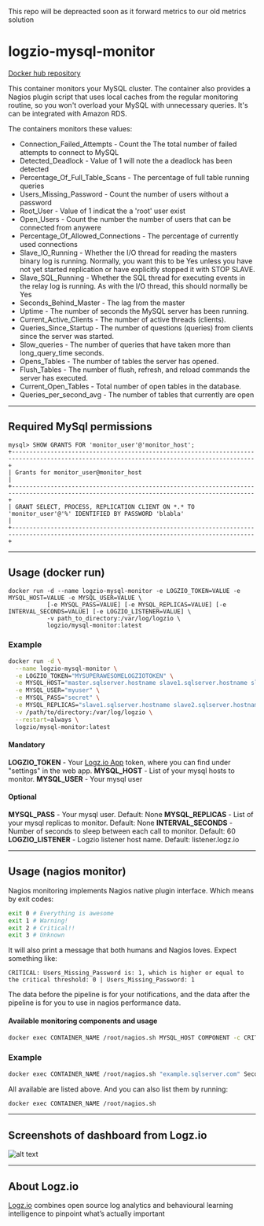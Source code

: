 This repo will be depreacted soon as it forward metrics to our old metrics solution


logzio-mysql-monitor
=========================

[Docker hub repository](https://hub.docker.com/r/logzio/mysql-monitor/)

This container monitors your MySQL cluster.
The container also provides a Nagios plugin script that uses local caches from the regular monitoring routine, so you won't overload your MySQL with unnecessary queries.
It's can be integrated with Amazon RDS.

The containers monitors these values:
- Connection_Failed_Attempts - Count the The total number of failed attempts to connect to MySQL
- Detected_Deadlock - Value of 1 will note the a deadlock has been detected
- Percentage_Of_Full_Table_Scans - The percentage of full table running queries
- Users_Missing_Password - Count the number of users without a password
- Root_User - Value of 1 indicat the a 'root' user exist
- Open_Users - Count the number the number of users that can be connected from anywere
- Percentage_Of_Allowed_Connections - The percentage of currently used connections
- Slave_IO_Running - Whether the I/O thread for reading the masters binary log is running. Normally, you want this to be Yes unless you have not yet started replication or have explicitly stopped it with STOP SLAVE.
- Slave_SQL_Running - Whether the SQL thread for executing events in the relay log is running. As with the I/O thread, this should normally be Yes
- Seconds_Behind_Master - The lag from the master
- Uptime - The number of seconds the MySQL server has been running.
- Current_Active_Clients - The number of active threads (clients).
- Queries_Since_Startup - The number of questions (queries) from clients since the server was started.
- Slow_queries - The number of queries that have taken more than long_query_time seconds.
- Opens_Tables - The number of tables the server has opened.
- Flush_Tables - The number of flush, refresh, and reload commands the server has executed.
- Current_Open_Tables - Total number of open tables in the database.
- Queries_per_second_avg - The number of tables that currently are open

***
## Required MySql permissions 

```
mysql> SHOW GRANTS FOR 'monitor_user'@'monitor_host';
+-------------------------------------------------------------------------------------------------------------------------------------------+
| Grants for monitor_user@monitor_host                                                                                                      |
+-------------------------------------------------------------------------------------------------------------------------------------------+
| GRANT SELECT, PROCESS, REPLICATION CLIENT ON *.* TO 'monitor_user'@'%' IDENTIFIED BY PASSWORD 'blabla'                                    |
+-------------------------------------------------------------------------------------------------------------------------------------------+
```

***
## Usage (docker run)

```
docker run -d --name logzio-mysql-monitor -e LOGZIO_TOKEN=VALUE -e MYSQL_HOST=VALUE -e MYSQL_USER=VALUE \
           [-e MYSQL_PASS=VALUE] [-e MYSQL_REPLICAS=VALUE] [-e INTERVAL_SECONDS=VALUE] [-e LOGZIO_LISTENER=VALUE] \
           -v path_to_directory:/var/log/logzio \
           logzio/mysql-monitor:latest
```

### Example
```bash
docker run -d \
  --name logzio-mysql-monitor \
  -e LOGZIO_TOKEN="MYSUPERAWESOMELOGZIOTOKEN" \
  -e MYSQL_HOST="master.sqlserver.hostname slave1.sqlserver.hostname slave2.sqlserver.hostname" \
  -e MYSQL_USER="myuser" \
  -e MYSQL_PASS="secret" \
  -e MYSQL_REPLICAS="slave1.sqlserver.hostname slave2.sqlserver.hostname" \
  -v /path/to/directory:/var/log/logzio \
  --restart=always \
  logzio/mysql-monitor:latest
```

#### Mandatory
**LOGZIO_TOKEN** - Your [Logz.io App](https://app.logz.io) token, where you can find under "settings" in the web app.
**MYSQL_HOST** - List of your mysql hosts to monitor.
**MYSQL_USER** - Your mysql user

#### Optional
**MYSQL_PASS** - Your mysql user. Default: None
**MYSQL_REPLICAS** - List of your mysql replicas to monitor. Default: None
**INTERVAL_SECONDS** - Number of seconds to sleep between each call to monitor. Default: 60
**LOGZIO_LISTENER** - Logzio listener host name. Default: listener.logz.io


***

## Usage (nagios monitor)
Nagios monitoring implements Nagios native plugin interface.
Which means by exit codes:
```bash
exit 0 # Everything is awesome
exit 1 # Warning!
exit 2 # Critical!!
exit 3 # Unknown
```
It will also print a message that both humans and Nagios loves. Expect something like:
```
CRITICAL: Users_Missing_Password is: 1, which is higher or equal to the critical threshold: 0 | Users_Missing_Password: 1
```
The data before the pipeline is for your notifications, and the data after the pipeline is for you to use in nagios performance data.

#### Available monitoring components and usage
```bash
docker exec CONTAINER_NAME /root/nagios.sh MYSQL_HOST COMPONENT -c CRITICAL -w WARNING
```

### Example
```bash
docker exec CONTAINER_NAME /root/nagios.sh "example.sqlserver.com" Seconds_Behind_Master -c 2 -w 1
```

All available are listed above. And you can also list them by running:

```bash
docker exec CONTAINER_NAME /root/nagios.sh
```

***
## Screenshots of dashboard from Logz.io
![alt text](https://images.contentful.com/50k90z6lk1k7/5M1Ayh1HxYuiY8soCgCCMc/fcaf1eb5fa28f98ec24a26fe96b222ac/mysql_monitor_dash.png?h=250& "Logz.io Dashboard")
***
## About Logz.io
[Logz.io](https://logz.io) combines open source log analytics and behavioural learning intelligence to pinpoint what’s actually important
